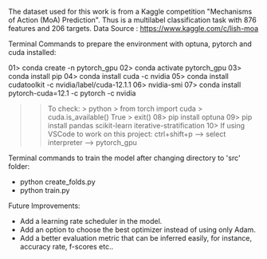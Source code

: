 
The dataset used for this work is from a Kaggle competition "Mechanisms of Action (MoA) Prediction". Thus is a multilabel classification task with 876 features and 206 targets.
Data Source : https://www.kaggle.com/c/lish-moa


Terminal Commands to prepare the environment with optuna, pytorch and cuda installed:

01> conda create -n pytorch_gpu
02> conda activate pytorch_gpu
03> conda install pip
04> conda install cuda -c nvidia
05> conda install cudatoolkit -c nvidia/label/cuda-12.1.1
06> nvidia-smi
07> conda install pytorch-cuda=12.1 -c pytorch -c nvidia
>>  To check:
    > python
    > from torch import cuda
    > cuda.is_available()
    True
    > exit()
08> pip install optuna
09> pip install pandas scikit-learn iterative-stratification
10> If using VSCode to work on this project: ctrl+shift+p --> select interpreter --> pytorch_gpu



Terminal commands to train the model after changing directory to 'src' folder:
<ul>
    <li>python create_folds.py</li>
    <li>python train.py</li>
</ul>



Future Improvements:
<ul>
    <li>Add a learning rate scheduler in the model.</li>
    <li>Add an option to choose the best optimizer instead of using only Adam.</li>
    <li>Add a better evaluation metric that can be inferred easily, for instance, accuracy rate, f-scores etc..</li>
</ul>
